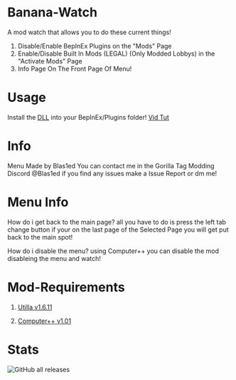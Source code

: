 # Banana-Watch
A mod watch that allows you to do these current things!

1. Disable/Enable BepInEx Plugins on the "Mods" Page
2. Enable/Disable Built In Mods (LEGAL) (Only Modded Lobbys) in the "Activate Mods" Page
3. Info Page On The Front Page Of Menu!

# Usage
Install the <a href = "https://github.com/Blas1ed/Banana-Watch/releases/tag/Watch1.0.0">DLL<a> into your BepInEx/Plugins folder! <a href = "https://www.youtube.com/watch?v=Lu_-PPg6jSk">Vid Tut<a>

# Info
Menu Made by Blas1ed You can contact me in the Gorilla Tag Modding Discord @Blas1ed if you find any issues make a Issue Report or dm me!

# Menu Info
How do i get back to the main page? all you have to do is press the left tab change button if your on the last page of the Selected Page you will get put back to the main spot!

How do i disable the menu? using Computer++ you can disable the mod disableing the menu and watch!

# Mod-Requirements
1. <a href = "https://github.com/legoandmars/Utilla/releases/tag/v1.6.11">Utilla v1.6.11<a>

2. <a href = "https://github.com/KyleTheScientist/ComputerPlusPlus/releases/tag/v1.0.1">Computer++ v1.01<a>

# Stats
![GitHub all releases](https://img.shields.io/github/downloads/Blas1ed/Banana-Watch/total)
